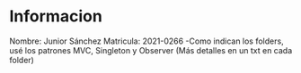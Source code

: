 # Informacion

Nombre: Junior Sánchez Matricula: 2021-0266 
-Como indican los folders, usé los patrones MVC, Singleton y Observer
(Más detalles en un txt en cada folder)
